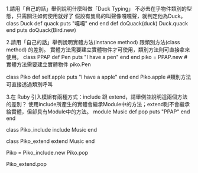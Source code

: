 1.請用「自己的話」舉例說明什麼叫做「Duck Typing」
不必去在乎物件類別的型態，只需關注如何使用就好了
假設有隻鳥的叫聲像嘎嘎聲，就判定他為Duck。
class Duck
  def quack
    puts "嘎嘎"
  end
end
def doQuack(duck)
  Duck.quack
end
puts doQuack(Bird.new)

2.請用「自己的話」舉例說明實體方法(instance method) 跟類別方法(class method) 的差別。
實體方法需要建立實體物件才可使用，類別方法則可直接拿來使用。
class PPAP
 def Pen
   puts "I have a pen"
  end
end
piko = PPAP.new #實體方法需要建立實體物件
piko.Pen

class Piko
  def self.apple
    puts "I have a apple"
  end
end
Piko.apple #類別方法可直接透過類別呼叫

3.在 Ruby 引入模組有兩種方式：include 跟 extend，請舉例並說明這兩個方法的差別？
使用include所產生的實體會繼承Module中的方法；extend則不會繼承給實體，但卻具有Module中的方法。
module Music
  def pop
    puts "PPAP"
  end
end

class Piko_include
  include Music
end

class Piko_extend
  extend Music
end

Piko = Piko_include.new
Piko.pop

Piko_extend.pop
